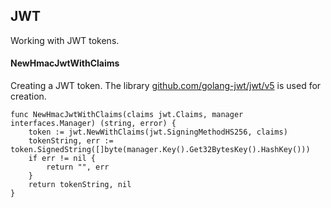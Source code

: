 ## JWT
Working with JWT tokens.

#### NewHmacJwtWithClaims
Creating a JWT token. The library [github.com/golang-jwt/jwt/v5](https://github.com/golang-jwt/jwt) is used for creation.
```golang
func NewHmacJwtWithClaims(claims jwt.Claims, manager interfaces.Manager) (string, error) {
	token := jwt.NewWithClaims(jwt.SigningMethodHS256, claims)
	tokenString, err := token.SignedString([]byte(manager.Key().Get32BytesKey().HashKey()))
	if err != nil {
		return "", err
	}
	return tokenString, nil
}
```